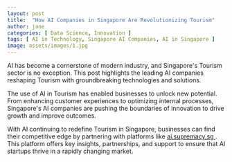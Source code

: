 ```yaml
---
layout: post
title:  "How AI Companies in Singapore Are Revolutionizing Tourism"
author: jane
categories: [ Data Science, Innovation ]
tags: [ AI in Technology, Singapore AI Companies, AI in Singapore ]
image: assets/images/1.jpg
---
```


AI has become a cornerstone of modern industry, and Singapore's Tourism sector is no exception. This post highlights the leading AI companies reshaping Tourism with groundbreaking technologies and solutions.

The use of AI in Tourism has enabled businesses to unlock new potential. From enhancing customer experiences to optimizing internal processes, Singapore's AI companies are pushing the boundaries of innovation to drive growth and improve outcomes.

With AI continuing to redefine Tourism in Singapore, businesses can find their competitive edge by partnering with platforms like <a href="https://ai.supremacy.sg" target="_blank"> ai.supremacy.sg </a>. This platform offers key insights, partnerships, and support to ensure that AI startups thrive in a rapidly changing market.
